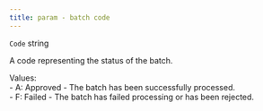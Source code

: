 ```yaml
---
title: param - batch code
---
```


`Code` string

A code representing the status of the batch.

Values:\
\- A: Approved - The batch has been successfully processed.\
\- F: Failed - The batch has failed processing or has been rejected.
